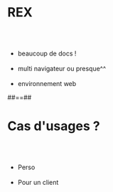 <!-- .slide:-->

# REX

<br/>
<br/>

<ul>
    <li class="fragment" data-fragment-index="1">beaucoup de docs !<br/><br/></li>
    <li class="fragment" data-fragment-index="2">multi navigateur ou presque^^<br/><br/></li>
    <li class="fragment" data-fragment-index="3">environnement web</li>
</ul>

##==##

<!-- .slide:-->

# Cas d'usages ?

<br/>
<br/>

<ul>
    <li class="fragment" data-fragment-index="1">Perso<br/><br/></li>
    <li class="fragment" data-fragment-index="2">Pour un client</li>
</ul>
